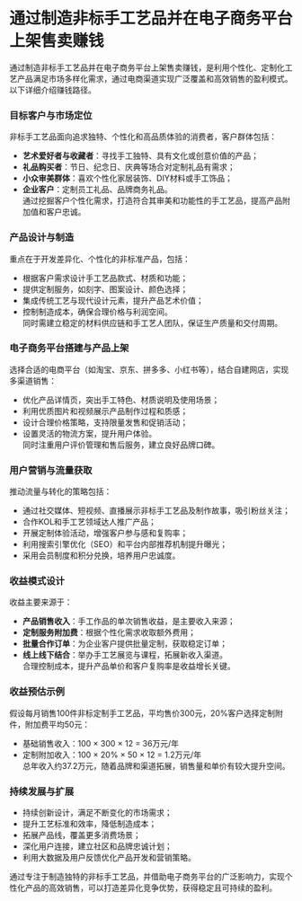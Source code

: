 # 通过制造非标手工艺品并在电子商务平台上架售卖赚钱
通过制造非标手工艺品并在电子商务平台上架售卖赚钱，是利用个性化、定制化工艺产品满足市场多样化需求，通过电商渠道实现广泛覆盖和高效销售的盈利模式。以下详细介绍赚钱路径。

### 目标客户与市场定位  
非标手工艺品面向追求独特、个性化和高品质体验的消费者，客户群体包括：  
* **艺术爱好者与收藏者**：寻找手工独特、具有文化或创意价值的产品；  
* **礼品购买者**：节日、纪念日、庆典等场合对定制礼品有需求；  
* **小众审美群体**：喜欢个性化家居装饰、DIY材料或手工饰品；  
* **企业客户**：定制员工礼品、品牌商务礼品。  
通过挖掘客户个性化需求，打造符合其审美和功能性的手工艺品，提高产品附加值和客户忠诚。

### 产品设计与制造  
重点在于开发差异化、个性化的非标准产品，包括：  
* 根据客户需求设计手工艺品款式、材质和功能；  
* 提供定制服务，如刻字、图案设计、颜色选择；  
* 集成传统工艺与现代设计元素，提升产品艺术价值；  
* 控制制造成本，确保合理价格与利润空间。  
同时需建立稳定的材料供应链和手工艺人团队，保证生产质量和交付周期。

### 电子商务平台搭建与产品上架  
选择合适的电商平台（如淘宝、京东、拼多多、小红书等），结合自建网店，实现多渠道销售：  
* 优化产品详情页，突出手工特色、材质说明及使用场景；  
* 利用优质图片和视频展示产品制作过程和质感；  
* 设计合理价格策略，支持限量发售和促销活动；  
* 设置灵活的物流方案，提升用户体验。  
同时注重用户评价管理和售后服务，建立良好品牌口碑。

### 用户营销与流量获取  
推动流量与转化的策略包括：  
* 通过社交媒体、短视频、直播展示非标手工艺品及制作故事，吸引粉丝关注；  
* 合作KOL和手工艺领域达人推广产品；  
* 开展定制体验活动，增强客户参与感和复购率；  
* 利用搜索引擎优化（SEO）和平台内部推荐机制提升曝光；  
* 采用会员制度和积分兑换，培养用户忠诚度。

### 收益模式设计  
收益主要来源于：  
* **产品销售收入**：手工作品的单次销售收益，是主要收入来源；  
* **定制服务附加费**：根据个性化需求收取额外费用；  
* **批量合作订单**：为企业客户提供批量定制，获取稳定订单；  
* **线上线下结合**：举办手工艺展览与课程，拓展新收入渠道。  
合理控制成本，提升产品单价和客户复购率是收益增长关键。

### 收益预估示例  
假设每月销售100件非标定制手工艺品，平均售价300元，20%客户选择定制附件，附加费平均50元：  
* 基础销售收入：100 × 300 × 12 = 36万元/年  
* 定制附加收入：100 × 20% × 50 × 12 = 1.2万元/年  
总年收入约37.2万元，随着品牌和渠道拓展，销售量和单价有较大提升空间。

### 持续发展与扩展  
* 持续创新设计，满足不断变化的市场需求；  
* 提升工艺标准和效率，降低制造成本；  
* 拓展产品线，覆盖更多消费场景；  
* 深化用户连接，建立社区和品牌忠诚计划；  
* 利用大数据及用户反馈优化产品开发和营销策略。  

通过专注于制造独特的非标手工艺品，并借助电子商务平台的广泛影响力，实现个性化产品的高效销售，可以打造差异化竞争优势，获得稳定且可持续的盈利。